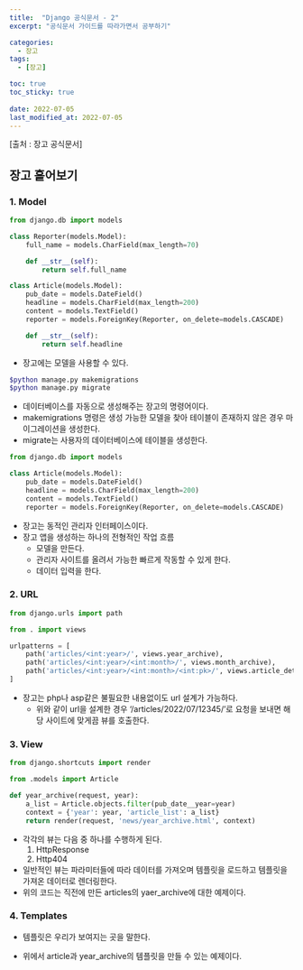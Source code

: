 ```yaml
---
title:  "Django 공식문서 - 2"
excerpt: "공식문서 가이드를 따라가면서 공부하기"

categories:
  - 장고
tags:
  - [장고]

toc: true
toc_sticky: true
 
date: 2022-07-05
last_modified_at: 2022-07-05
---
```


[출처 : 장고 공식문서]

## 장고 흩어보기

### 1. Model

```python
from django.db import models

class Reporter(models.Model):
    full_name = models.CharField(max_length=70)

    def __str__(self):
        return self.full_name

class Article(models.Model):
    pub_date = models.DateField()
    headline = models.CharField(max_length=200)
    content = models.TextField()
    reporter = models.ForeignKey(Reporter, on_delete=models.CASCADE)

    def __str__(self):
        return self.headline
```

- 장고에는 모델을 사용할 수 있다.

```bash
$python manage.py makemigrations
$python manage.py migrate
```

- 데이터베이스를 자동으로 생성해주는 장고의 명령어이다.
- makemigrations 명령은 생성 가능한 모델을 찾아 테이블이 존재하지 않은 경우 마이그레이션을 생성한다.
- migrate는 사용자의 데이터베이스에 테이블을 생성한다.

```python
from django.db import models

class Article(models.Model):
    pub_date = models.DateField()
    headline = models.CharField(max_length=200)
    content = models.TextField()
    reporter = models.ForeignKey(Reporter, on_delete=models.CASCADE)
```

- 장고는 동적인 관리자 인터페이스이다.
- 장고 앱을 생성하는 하나의 전형적인 작업 흐름
    - 모델을 만든다.
    - 관리자 사이트를 올려서 가능한 빠르게 작동할 수 있게 한다.
    - 데이터 입력을 한다.

### 2. URL

```python
from django.urls import path

from . import views

urlpatterns = [
    path('articles/<int:year>/', views.year_archive),
    path('articles/<int:year>/<int:month>/', views.month_archive),
    path('articles/<int:year>/<int:month>/<int:pk>/', views.article_detail),
]
```

- 장고는 php나 asp같은 불필요한 내용없이도 url 설계가 가능하다.
    - 위와 같이 url을 설계한 경우 ‘/articles/2022/07/12345/’로 요청을 보내면 해당 사이트에 맞게끔 뷰를 호출한다.

### 3. View

```python
from django.shortcuts import render

from .models import Article

def year_archive(request, year):
    a_list = Article.objects.filter(pub_date__year=year)
    context = {'year': year, 'article_list': a_list}
    return render(request, 'news/year_archive.html', context)
```

- 각각의 뷰는 다음 중 하나를 수행하게 된다.
    1. HttpResponse
    2. Http404
- 일반적인 뷰는 파라미터들에 따라 데이터를 가져오며 템플릿을 로드하고 템플릿을 가져온 데이터로 렌더링한다.
- 위의 코드는 직전에 만든 articles의 yaer_archive에 대한 예제이다.

### 4. Templates

- 템플릿은 우리가 보여지는 곳을 말한다.

<script src="https://gist.github.com/godhin/2f469ae67c38c44b731428ad41508a32.js"></script>

- 위에서 article과 year_archive의 템플릿을 만들 수 있는 예제이다.